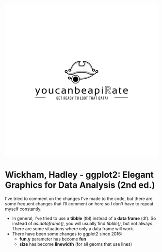 ![](img/youcanbeapirate-wb-sparkline.jpg)

# Wickham, Hadley - ggplot2: Elegant Graphics for Data Analysis (2nd ed.)

I've tried to comment on the changes I've made to the code, but there are some frequent changes that I'll comment on here so I don't have to repeat myself constantly.

* In general, I've tried to use a __tibble__ (tbl) instead of a __data frame__ (df). So instead of _as.dataframe()_, you will usually find _tibble()_, but not always. There are some situations where only a data frame will work.
* There have been some changes to ggplot2 since 2016:
    * __fun.y__ parameter has become __fun__
    * __size__ has become __linewidth__ (for all geoms that use lines)